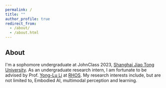 ```yaml
---
permalink: /
title: ""
author_profile: true
redirect_from: 
  - /about/
  - /about.html
---
```








## About

I'm a sophomore undergraduate at JohnClass 2023, [Shanghai Jiao Tong University](https://en.sjtu.edu.cn/). As an undergraduate research intern, I am fortunate to be advised by Prof. [Yong-Lu Li](https://dirtyharrylyl.github.io/) at [RHOS](https://mvig-rhos.com/). My research interests include, but are not limited to, Embodied AI, multimodal perception and learning.


